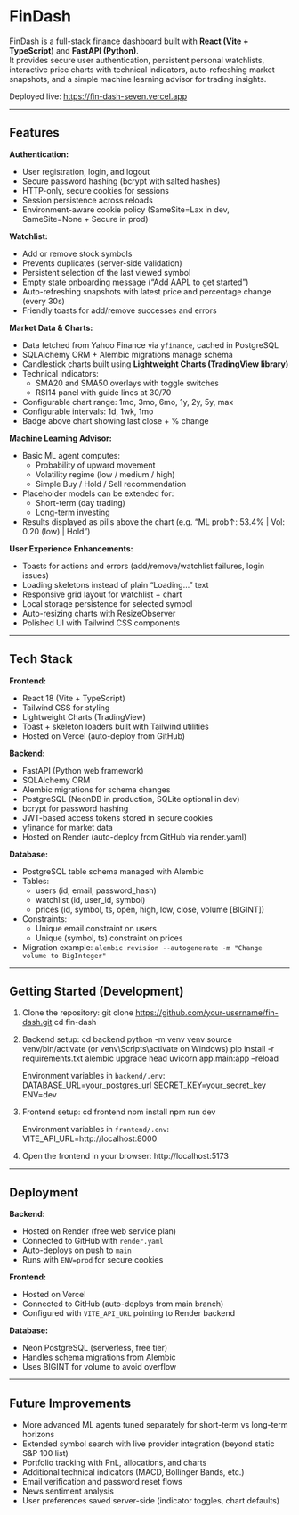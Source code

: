 FinDash
=======

FinDash is a full-stack finance dashboard built with **React (Vite + TypeScript)** and **FastAPI (Python)**.  
It provides secure user authentication, persistent personal watchlists, interactive price charts with technical indicators,
auto-refreshing market snapshots, and a simple machine learning advisor for trading insights.  

Deployed live: https://fin-dash-seven.vercel.app  

-------------------------------------------------

Features
--------

**Authentication:**
- User registration, login, and logout
- Secure password hashing (bcrypt with salted hashes)
- HTTP-only, secure cookies for sessions
- Session persistence across reloads
- Environment-aware cookie policy (SameSite=Lax in dev, SameSite=None + Secure in prod)

**Watchlist:**
- Add or remove stock symbols
- Prevents duplicates (server-side validation)
- Persistent selection of the last viewed symbol
- Empty state onboarding message (“Add AAPL to get started”)
- Auto-refreshing snapshots with latest price and percentage change (every 30s)
- Friendly toasts for add/remove successes and errors

**Market Data & Charts:**
- Data fetched from Yahoo Finance via `yfinance`, cached in PostgreSQL
- SQLAlchemy ORM + Alembic migrations manage schema
- Candlestick charts built using **Lightweight Charts (TradingView library)**
- Technical indicators:
  - SMA20 and SMA50 overlays with toggle switches
  - RSI14 panel with guide lines at 30/70
- Configurable chart range: 1mo, 3mo, 6mo, 1y, 2y, 5y, max
- Configurable intervals: 1d, 1wk, 1mo
- Badge above chart showing last close + % change

**Machine Learning Advisor:**
- Basic ML agent computes:
  - Probability of upward movement
  - Volatility regime (low / medium / high)
  - Simple Buy / Hold / Sell recommendation
- Placeholder models can be extended for:
  - Short-term (day trading)
  - Long-term investing
- Results displayed as pills above the chart (e.g. “ML prob↑: 53.4% | Vol: 0.20 (low) | Hold”)

**User Experience Enhancements:**
- Toasts for actions and errors (add/remove/watchlist failures, login issues)
- Loading skeletons instead of plain “Loading…” text
- Responsive grid layout for watchlist + chart
- Local storage persistence for selected symbol
- Auto-resizing charts with ResizeObserver
- Polished UI with Tailwind CSS components

-------------------------------------------

Tech Stack
----------

**Frontend:**
- React 18 (Vite + TypeScript)
- Tailwind CSS for styling
- Lightweight Charts (TradingView)
- Toast + skeleton loaders built with Tailwind utilities
- Hosted on Vercel (auto-deploy from GitHub)

**Backend:**
- FastAPI (Python web framework)
- SQLAlchemy ORM
- Alembic migrations for schema changes
- PostgreSQL (NeonDB in production, SQLite optional in dev)
- bcrypt for password hashing
- JWT-based access tokens stored in secure cookies
- yfinance for market data
- Hosted on Render (auto-deploy from GitHub via render.yaml)

**Database:**
- PostgreSQL table schema managed with Alembic
- Tables:
  - users (id, email, password_hash)
  - watchlist (id, user_id, symbol)
  - prices (id, symbol, ts, open, high, low, close, volume [BIGINT])
- Constraints:
  - Unique email constraint on users
  - Unique (symbol, ts) constraint on prices
- Migration example: `alembic revision --autogenerate -m "Change volume to BigInteger"`

-----------------------------------------------------------------------------------------

Getting Started (Development)
-----------------------------

1. Clone the repository:
    git clone https://github.com/your-username/fin-dash.git
    cd fin-dash

2. Backend setup:
    cd backend
    python -m venv venv
    source venv/bin/activate   (or venv\Scripts\activate on Windows)
    pip install -r requirements.txt
    alembic upgrade head
    uvicorn app.main:app –reload

    Environment variables in `backend/.env`:
        DATABASE_URL=your_postgres_url
        SECRET_KEY=your_secret_key
        ENV=dev

3. Frontend setup:
    cd frontend
    npm install
    npm run dev

    Environment variables in `frontend/.env`:
        VITE_API_URL=http://localhost:8000
    
4. Open the frontend in your browser:
http://localhost:5173

----------------------

Deployment
----------

**Backend:**
- Hosted on Render (free web service plan)
- Connected to GitHub with `render.yaml`
- Auto-deploys on push to `main`
- Runs with `ENV=prod` for secure cookies

**Frontend:**
- Hosted on Vercel
- Connected to GitHub (auto-deploys from main branch)
- Configured with `VITE_API_URL` pointing to Render backend

**Database:**
- Neon PostgreSQL (serverless, free tier)
- Handles schema migrations from Alembic
- Uses BIGINT for volume to avoid overflow

--------------------------

Future Improvements
-------------------

- More advanced ML agents tuned separately for short-term vs long-term horizons
- Extended symbol search with live provider integration (beyond static S&P 100 list)
- Portfolio tracking with PnL, allocations, and charts
- Additional technical indicators (MACD, Bollinger Bands, etc.)
- Email verification and password reset flows
- News sentiment analysis
- User preferences saved server-side (indicator toggles, chart defaults)
